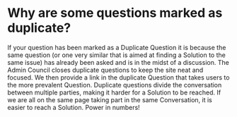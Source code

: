 # Why are some questions marked as duplicate? #
If your question has been marked as a Duplicate Question it is because the 
same question (or one very similar that is aimed at finding a Solution to 
the same issue) has already been asked and is in the midst of a discussion. 
The Admin Council closes duplicate questions to keep the site neat and focused. 
We then provide a link in the duplicate Question that takes users to the more 
prevalent Question. Duplicate questions divide the conversation between 
multiple parties, making it harder for a Solution to be reached. If we 
are all on the same page taking part in the same Conversation, it is easier 
to reach a Solution. Power in numbers! 